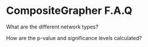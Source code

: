 CompositeGrapher F.A.Q
======================

What are the different network types?


How are the p-value and significance levels calculated?
